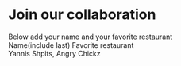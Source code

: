 # Join our collaboration
Below add your name and your favorite restaurant
<br>
Name(include last)  Favorite restaurant<br>
Yannis Shpits, Angry Chickz 

